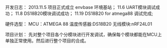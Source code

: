 开发日志：
2013.11.5 项目正式成立 envbase 环境基站；
     11.6 UART模块调试成功；
     11.8 DS18B20模块调试成功；
     11.19 DS18B20 for atmega88 调试完成;
     
硬件选型：
MCU：ATMEGA 88 
温度传感器:DS18B20
无线模块:nRF24L01

项目计划：
先对整个项目各个分模块进行开发调试，确保每个模块都能在MCU上单独正常使用。然后进行整个项目的合成。

